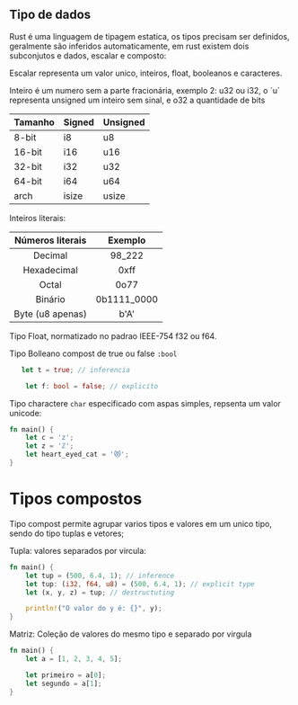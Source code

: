 ## Tipo de dados


Rust é uma linguagem de tipagem estatica, os tipos precisam ser definidos, geralmente são inferidos automaticamente, em rust existem dois subconjutos e dados, escalar e composto:

Escalar representa um valor unico, inteiros, float, booleanos e caracteres.

Inteiro é um numero sem a parte fracionária, exemplo 2: u32 ou i32, o ´u´ representa unsigned um inteiro sem sinal, e o32 a quantidade de bits 


| Tamanho | Signed | Unsigned |
|---------|--------|----------|
| 8-bit   | i8     | u8       |
| 16-bit  | i16    | u16      |
| 32-bit  | i32    | u32      |
| 64-bit  | i64    | u64      |
| arch    | isize  | usize    |


Inteiros literais:

| Números literais |   Exemplo   | 
|:----------------:|:-----------:|
| Decimal          | 98_222      |
| Hexadecimal      | 0xff        |
| Octal            | 0o77        |
| Binário          | 0b1111_0000 |
| Byte (u8 apenas) | b'A'        |


Tipo Float, normatizado no padrao IEEE-754 f32 ou f64.


Tipo Bolleano compost de true ou false `:bool`

```rs
   let t = true; // inferencia

    let f: bool = false; // explicito

```


Tipo charactere `char` especificado com aspas simples, repsenta um valor unicode:

```rs
fn main() {
    let c = 'z';
    let z = 'ℤ';
    let heart_eyed_cat = '😻';
}

```



# Tipos compostos

Tipo compost permite agrupar varios tipos e valores em um unico tipo, sendo do tipo tuplas e vetores;

Tupla: valores separados por vircula:

```rs
fn main() {
    let tup = (500, 6.4, 1); // inference
    let tup: (i32, f64, u8) = (500, 6.4, 1); // explicit type
    let (x, y, z) = tup; // destructuting

    println!("O valor do y é: {}", y);
}

```

Matriz: Coleção de valores do mesmo tipo e separado por virgula

```rs
fn main() {
    let a = [1, 2, 3, 4, 5];

    let primeiro = a[0];
    let segundo = a[1];
}

```
